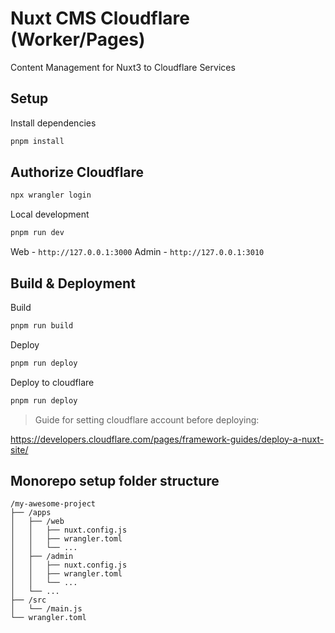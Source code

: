 # Nuxt CMS Cloudflare (Worker/Pages)

Content Management for Nuxt3 to Cloudflare Services

## Setup
Install dependencies
```bash
pnpm install
```

## Authorize Cloudflare
```bash
npx wrangler login
```

Local development
```bash
pnpm run dev
```
Web - `http://127.0.0.1:3000`
Admin - `http://127.0.0.1:3010`

## Build & Deployment
Build
```bash
pnpm run build
```
Deploy
```bash
pnpm run deploy
```

Deploy to cloudflare
```bash
pnpm run deploy
```

> Guide for setting cloudflare account before deploying:

https://developers.cloudflare.com/pages/framework-guides/deploy-a-nuxt-site/


## Monorepo setup folder structure
```
/my-awesome-project
├── /apps
│   ├── /web
│   │   ├── nuxt.config.js
│   │   ├── wrangler.toml
│   │   └── ...
│   ├── /admin
│   │   ├── nuxt.config.js
│   │   ├── wrangler.toml
│   │   └── ...
│   └── ...
├── /src
│   └── /main.js
└── wrangler.toml
```
